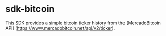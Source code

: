 # sdk-bitcoin

This SDK provides a simple bitcoin ticker history from the [MercadoBitcoin API] (https://www.mercadobitcoin.net/api/v2/ticker).

